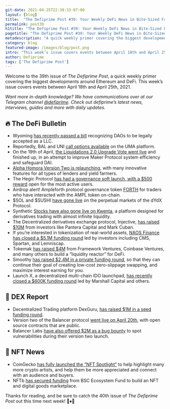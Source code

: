 ```yaml
---
git-date: 2021-04-25T22:38:33-07:00
layout: [blog]
title:  "The Defiprime Post #39: Your Weekly DeFi News in Bite-Sized Fashion"
permalink: post39
h1title: "The Defiprime Post #39: Your Weekly DeFi News in Bite-Sized Fashion"
pagetitle: "The Defiprime Post #39: Your Weekly DeFi News in Bite-Sized Fashion"
metadescription: "A quick weekly primer covering the biggest developments around Ethereum and DeFi. This week’s issue covers events between April 18th and April 25th, 2021"
category: blog
featured-image: /images/blog/post.png
intro: "This week’s issue covers events between April 18th and April 25th, 2021"
author: Defiprime
tags: ['The Defiprime Post']
---
```


Welcome to the 39th issue of _The Defiprime Post_, a quick weekly primer covering the biggest developments around Ethereum and DeFi. This week’s issue covers events between April 18th and April 25th, 2021.

_Want more in-depth knowledge? We have communications over at our Telegram channel [@defiprime](https://t.me/defiprime). Check out defiprime’s latest news, interviews, guides and more with daily updates._


## 🔥 The DeFi Bulletin

*   Wyoming [has recently passed a bill](https://www.coindesk.com/wyoming-dao-llc-law-passed) recognizing DAOs to be legally accepted as a LLC.
*   Reportedly, BAL and UNI [call options available](https://medium.com/uma-project/bal-and-uni-join-the-call-options-party-eed7965df9d1) on the UMA platform.
*   On the 19th of April, [the Liquidations 2.0 Upgrade Vote went live](https://blog.makerdao.com/the-liquidations-2-0-upgrade-executive-vote-is-live/) and finished up, in an attempt to improve Maker Protocol system efficiency and safeguard DAI.
*   [Alpha Homora Version Two is relaunching](https://blog.alphafinance.io/upcoming-alpha-homora-v2-relaunch-what-is-included/), with many innovative features for all types of lenders and yield farmers.
*   The Hegic Protocol [has had a governance soft launch, with a $500 reward](https://medium.com/hegic/hegic-protocol-governance-soft-launch-500-rewards-for-the-most-active-hegic-users-claim-now-eff98d92fd93) open for the most active users.
*   Airdrop alert! Ampleforth protocol governance token [FORTH](https://medium.com/ampleforth/ampl-forth-realizing-the-full-ecosystem-e2d88ca01691?s=09) for traders who have interacted with the AMPL token on-chain.  
*   $SOL and $SUSHI [have gone live](https://trade.dydx.exchange/r/QMFTAHFN) on the perpetual markets of the dYdX Protocol.
*   Synthetic [Stocks have also gone live on Kwenta](https://blog.kwenta.io/stocks-are-now-live-on-kwenta/), a platform designed for derivatives trading with almost infinite liquidity.
*   The Decentralized derivatives exchange protocol, Injective, [has raised $10M](https://www.theblockcrypto.com/linked/102334/injective-protocol-raises-10-million-mark-cuban-others) from investors like Pantera Capital and Mark Cuban.
*   If you’re interested in tokenization of real-world assets, [NAOS Finance has closed a $5.1M funding round](https://medium.com/naos-finance-official-blog/naos-finance-closes-5-1m-in-funding-round-48e747fe37c4) led by investors including CMS, Spartan, and Lemniscap.
*   Tokemak [has raised $4M](https://cointelegraph.com/news/tokemak-raises-4m-from-framework-and-defi-investors-to-build-a-liquidity-reactor) from Framework Ventures, Coinbase Ventures, and many others to build a “liquidity reactor” for DeFi.
*   Smoothy [has raised $2.4M in a private funding round](https://smoothy-finance.medium.com/smoothy-raised-2-4m-during-private-sale-funding-round-98d20ee29dab), so that they can continue their goal of creating low-cost zero-slippage swapping, and maximize interest earning for you.
*   Launch X, a decentralized multi-chain IDO launchpad, [has recently closed a $600K funding round](https://launchx.medium.com/launch-x-closes-600k-round-to-create-cross-chain-launchpad-on-binance-smart-chain-97cb161df7b5) led by Marshall Capital and others.

## 💱 DEX Report

*   Decentralized Trading platform DexGuru, [has raised $1M in a seed funding round](https://www.theblockcrypto.com/linked/102322/decentralized-exchange-dexguru-raises-1-million-saft).
*   Version two of the Balancer protocol [went live on April 20th](https://medium.com/balancer-protocol/developers-balancer-v2-smart-contracts-are-now-live-e97002ee0310), with open source contracts that are public.
*   Balancer Labs [have also offered $2M as a bug bounty](https://www.coindesk.com/balancer-labs-bug-bounty-spot-vulnerabilities) to spot vulnerabilities during their version two launch.

## 💎 NFT News

*   CoinGecko [has fully launched the “NFT Spotlight”](https://blog.coingecko.com/coingecko-introduces-nft-spotlight-to-highlight-crypto-artists/) to help highlight many more crypto artists, and help them be more appreciated and connect with an audience and buyers.
*   NFTb [has secured funding](https://blog.nftb.io/nftb-secures-funding-under-100m-fund-set-up-to-boost-binance-smart-chain-ecosystem-907cc411fde7) from BSC Ecosystem Fund to build an NFT and digital goods marketplace.

Thanks for reading, and be sure to catch the 40th issue of _The Defiprime Post_ out this time next week! 👋♦️👋
